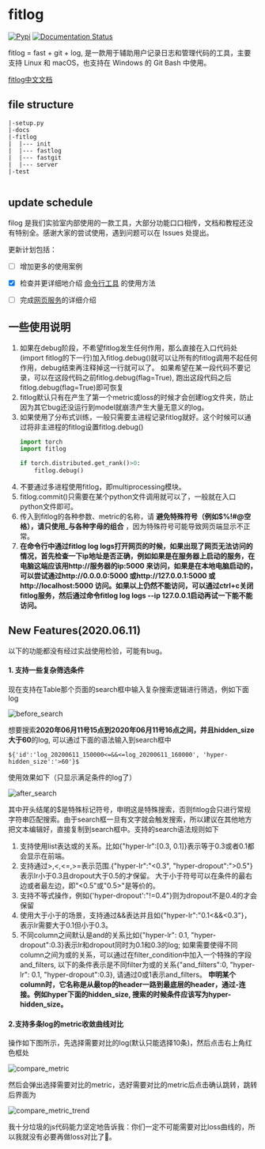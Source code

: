 # fitlog
[![Pypi](https://img.shields.io/pypi/v/fitlog.svg)](https://pypi.org/project/fitlog)
[![Documentation Status](https://readthedocs.org/projects/fitlog/badge/?version=latest)](http://fitlog.readthedocs.io/?badge=latest)

fitlog = fast + git + log, 是一款用于辅助用户记录日志和管理代码的工具，主要支持 Linux 和 macOS，也支持在 Windows 的 Git Bash 中使用。 

[fitlog中文文档](https://fitlog.readthedocs.io/zh/latest/)

## file structure
```
|-setup.py
|-docs
|-fitlog
|  |--- init
|  |--- fastlog
|  |--- fastgit
|  |--- server
|-test
  
```

## update schedule

filog 是我们实验室内部使用的一款工具，大部分功能口口相传，文档和教程还没有特别全。感谢大家的尝试使用，遇到问题可以在 Issues 处提出。

更新计划包括：

- [ ] 增加更多的使用案例
- [x] 检查并更详细地介绍 [命令行工具](https://fitlog.readthedocs.io/zh/latest/user/command_line.html) 的使用方法
- [ ] 完成[网页服务](https://fitlog.readthedocs.io/zh/latest/user/website.html)的详细介绍


## 一些使用说明
1. 如果在debug阶段，不希望fitlog发生任何作用，那么直接在入口代码处(import fitlog的下一行)加入fitlog.debug()就可以让所有的fitlog调用不起任何作用，debug结束再注释掉这一行就可以了。 如果希望在某一段代码不要记录，可以在这段代码之前fitlog.debug(flag=True), 跑出这段代码之后fitlog.debug(flag=True)即可恢复
2. fitlog默认只有在产生了第一个metric或loss的时候才会创建log文件夹，防止因为其它bug还没运行到model就崩溃产生大量无意义的log。
3. 如果使用了分布式训练，一般只需要主进程记录fitlog就好。这个时候可以通过将非主进程的fitlog设置fitlog.debug()
    ```python
    import torch
    import fitlog
    
    if torch.distributed.get_rank()>0:
        fitlog.debug()
    ```
4. 不要通过多进程使用fitlog，即multiprocessing模块。
5. fitlog.commit()只需要在某个python文件调用就可以了，一般就在入口python文件即可。 
6. 传入到fitlog的各种参数、metric的名称，请 **避免特殊符号（例如$%!#@空格），请只使用_与各种字母的组合** ，因为特殊符号可能导致网页端显示不正常。
7. **在命令行中通过fitlog log logs打开网页的时候，如果出现了网页无法访问的情况，首先检查一下ip地址是否正确，例如如果是在服务器上启动的服务，在电脑这端应该用http://服务器的ip:5000 来访问，如果是在本地电脑启动的，可以尝试通过http://0.0.0.0:5000 或http://127.0.0.1:5000 或http://localhost:5000 访问。如果以上仍然不能访问，可以通过ctrl+c关闭fitlog服务，然后通过命令fitlog log logs --ip 127.0.0.1启动再试一下能不能访问。**



## New Features(2020.06.11)
以下的功能都没有经过实战使用检验，可能有bug。
#### 1. 支持一些复杂筛选条件
 现在支持在Table那个页面的search框中输入复杂搜索逻辑进行筛选，例如下面log
 
![before_search](doc/source/figures/before_search.jpg)  

想要搜索**2020年06月11号15点到2020年06月11号16点之间，并且hidden_size大于60**的log, 可以通过下面的语法输入到search框中  
```
${'id':'log_20200611_150000<=&&<=log_20200611_160000', 'hyper-hidden_size':'>60'}$
```
使用效果如下（只显示满足条件的log了）

![after_search](./doc/source/figures/after_search.jpg)  


其中开头结尾的$是特殊标记符号，申明这是特殊搜索，否则fitlog会只进行常规字符串匹配搜索。由于search框一旦有文字就会触发搜索，所以建议在其他地方把文本编辑好，直接复制到search框中。支持的search语法规则如下
1. 支持使用list表达或的关系。比如{"hyper-lr":[0.3, 0.1]}表示等于0.3或者0.1都会显示在前端。  
2. 支持通过>,<,<=,>=表示范围.{"hyper-lr":"<0.3", "hyper-dropout":">0.5"}表示lr小于0.3且dropout大于0.5的才保留。 大于小于符号可以在条件的最右边或者最左边，即"<0.5"或"0.5>"是等价的。
3. 支持不等式操作，例如{'hyper-dropout':"!=0.4"}则为dropout不是0.4的才会保留  
4. 使用大于小于的场景，支持通过&&表达并且如{"hyper-lr":"0.1<&&<0.3"}，表示lr需要大于0.1但小于0.3。
5. 不同column之间默认是and的关系比如{"hyper-lr": 0.1, "hyper-dropout":0.3}表示lr和dropout同时为0.1和0.3的log; 如果需要使得不同column之间为或的关系，可以通过在filter_condition中加入一个特殊的字段and_filters, 以下的条件表示是不同filter为或的关系{"and_filters":0, "hyper-lr": 0.1, "hyper-dropout":0.3}, 请通过0或1表示and_filters。
**申明某个column时，它名称是从最top的header一路到最底层的header，通过-连接。例如hyper下面的hidden_size, 搜索的时候条件应该写为hyper-hidden_size。**

#### 2.支持多条log的metric收敛曲线对比
操作如下图所示，先选择需要对比的log(默认只能选择10条)，然后点击右上角红色框处 

![compare_metric](./doc/source/figures/compare_metric.jpg)

然后会弹出选择需要对比的metric，选好需要对比的metric后点击确认跳转，跳转后界面为

![compare_metric_trend](./doc/source/figures/compare_metric_trend.jpg)

我十分垃圾的js代码能力坚定地告诉我：你们一定不可能需要对比loss曲线的，所以我就没有必要再做loss对比了🐶。
